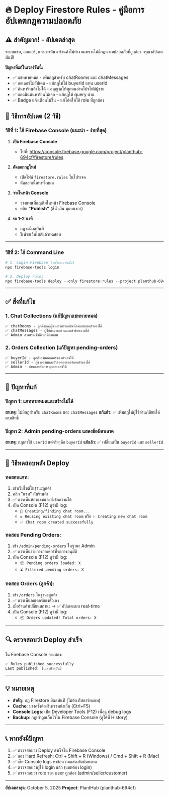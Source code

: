 # 🔥 Deploy Firestore Rules - คู่มือการอัปเดตกฎความปลอดภัย

## ⚠️ สำคัญมาก! - อัปเดตล่าสุด
ระบบแชท, ออเดอร์, และการค้นหาร้านค้าไม่ทำงานเพราะไม่มีกฎความปลอดภัยที่ถูกต้อง กรุณาอัปเดตทันที!

**ปัญหาที่แก้ในเวอร์ชันนี้:**
- ✅ แชทหายหมด - เพิ่มกฎสำหรับ chatRooms และ chatMessages
- ✅ ออเดอร์ไม่อัปเดต - แก้กฎให้ใช้ buyerId แทน userId
- ✅ ค้นหาร้านค้าไม่ได้ - อนุญาตให้ทุกคนอ่านโปรไฟล์ผู้ขาย
- ✅ แอดมินค้นหาร้านไม่เจอ - แก้กฎให้ query ผ่าน
- ✅ Badge แจ้งเตือนไม่ขึ้น - แก้โค้ดให้ใช้ role ที่ถูกต้อง

## 🚀 วิธีการอัปเดต (2 วิธี)

### วิธีที่ 1: ใช้ Firebase Console (แนะนำ - ง่ายที่สุด)

1. **เปิด Firebase Console**
   - ไปที่: https://console.firebase.google.com/project/planthub-694cf/firestore/rules

2. **คัดลอกกฎใหม่**
   - เปิดไฟล์ `firestore.rules` ในโปรเจค
   - คัดลอกเนื้อหาทั้งหมด

3. **วางในหน้า Console**
   - วางแทนที่กฎเดิมในหน้า Firebase Console
   - คลิก **"Publish"** (สีน้ำเงิน มุมบนขวา)

4. **รอ 1-2 นาที**
   - กฎจะมีผลทันที
   - รีเฟรชเว็บไซต์แล้วทดสอบ

---

### วิธีที่ 2: ใช้ Command Line

```powershell
# 1. Login Firebase (ครั้งแรกเท่านั้น)
npx firebase-tools login

# 2. Deploy rules
npx firebase-tools deploy --only firestore:rules --project planthub-694cf
```

---

## ✅ สิ่งที่แก้ไข

### 1. Chat Collections (แก้ปัญหาแชทหายหมด)
```plaintext
✅ chatRooms - ลูกค้าและผู้ขายสามารถอ่านห้องแชทของตัวเองได้
✅ chatMessages - ผู้ใช้สามารถอ่านและส่งข้อความได้
✅ Admin สามารถเข้าถึงทุกห้องแชท
```

### 2. Orders Collection (แก้ปัญหา pending-orders)
```plaintext
✅ buyerId - ลูกค้าอ่านออเดอร์ของตัวเองได้
✅ sellerId - ผู้ขายอ่านและอัปเดตออเดอร์ของตัวเองได้
✅ Admin - อ่านและจัดการทุกออเดอร์ได้
```

---

## 🐛 ปัญหาที่แก้

### ปัญหา 1: แชทหายหมดและสร้างไม่ได้
**สาเหตุ**: ไม่มีกฎสำหรับ `chatRooms` และ `chatMessages`
**แก้แล้ว**: ✅ เพิ่มกฎให้ผู้ใช้อ่าน/เขียนได้ตามสิทธิ์

### ปัญหา 2: Admin pending-orders แสดงข้อผิดพลาด
**สาเหตุ**: กฎเก่าใช้ `userId` แต่จริงๆคือ `buyerId`
**แก้แล้ว**: ✅ เปลี่ยนเป็น `buyerId` และ `sellerId`

---

## 🧪 วิธีทดสอบหลัง Deploy

### ทดสอบแชท:
1. เข้าเว็บไซต์ในฐานะลูกค้า
2. คลิก "แชท" กับร้านค้า
3. ✅ ควรเห็นห้องแชทและส่งข้อความได้
4. เปิด Console (F12) ดูว่ามี log:
   - `🔄 Creating/finding chat room...`
   - `♻️ Reusing existing chat room` หรือ `✨ Creating new chat room`
   - `✅ Chat room created successfully`

### ทดสอบ Pending Orders:
1. เข้า `/admin/pending-orders` ในฐานะ Admin
2. ✅ ควรเห็นรายการออเดอร์ที่รอการอนุมัติ
3. เปิด Console (F12) ดูว่ามี log:
   - `📦 Pending orders loaded: X`
   - `⏳ Filtered pending orders: X`

### ทดสอบ Orders (ลูกค้า):
1. เข้า `/orders` ในฐานะลูกค้า
2. ✅ ควรเห็นออเดอร์ของตัวเอง
3. เมื่อร้านค้าเปลี่ยนสถานะ → ✅ อัปเดตแบบ real-time
4. เปิด Console (F12) ดูว่ามี log:
   - `📦 Orders updated! Total orders: X`

---

## 🔍 ตรวจสอบว่า Deploy สำเร็จ

ใน Firebase Console จะแสดง:
```
✅ Rules published successfully
Last published: (เวลาปัจจุบัน)
```

---

## 💡 หมายเหตุ

- **สำคัญ**: กฎ Firestore มีผลทันที (ไม่ต้องรีสตาร์ทแอพ)
- **Cache**: บางครั้งต้องรีเฟรชหน้าเว็บ (Ctrl+F5)
- **Console Logs**: เปิด Developer Tools (F12) เพื่อดู debug logs
- **Backup**: กฎเก่าถูกเก็บไว้ใน Firebase Console (ดูได้ที่ History)

---

## 📞 หากยังมีปัญหา

1. ✅ ตรวจสอบว่า Deploy สำเร็จใน Firebase Console
2. ✅ ลอง Hard Refresh: Ctrl + Shift + R (Windows) / Cmd + Shift + R (Mac)
3. ✅ เช็ค Console logs หาข้อความแสดงข้อผิดพลาด
4. ✅ ตรวจสอบว่าผู้ใช้ login แล้ว (แชทต้อง login)
5. ✅ ตรวจสอบว่า role ของ user ถูกต้อง (admin/seller/customer)

---

**อัปเดตล่าสุด**: October 5, 2025
**Project**: PlantHub (planthub-694cf)
